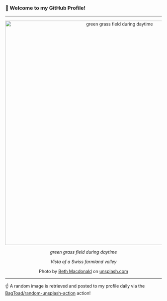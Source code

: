 ### 👋 Welcome to my GitHub Profile!

----

<div align="center">
  <img width="720" src="https://images.unsplash.com/photo-1609126917056-243a15e2e789?crop=entropy&cs=tinysrgb&fit=max&fm=jpg&ixid=M3w1NTI0OTR8MHwxfHJhbmRvbXx8fHx8fHx8fDE3NTIwNDE3NDh8&ixlib=rb-4.1.0&q=80&w=1080" alt="green grass field during daytime">
  
  <em>green grass field during daytime</em>
  
  <em>Vista of a Swiss farmland valley</em>
  
  Photo by [Beth Macdonald](null) on [unsplash.com](https://unsplash.com/)
</div>

----

☝️ A random image is retrieved and posted to my profile daily via the [BagToad/random-unsplash-action](https://github.com/BagToad/random-unsplash-action) action!
